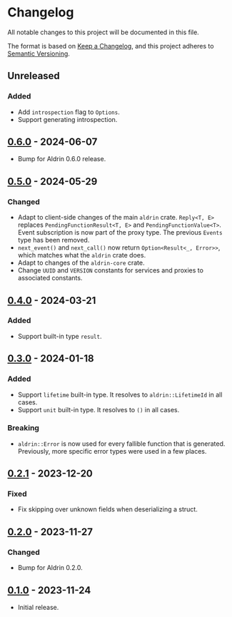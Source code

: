 # Changelog

All notable changes to this project will be documented in this file.

The format is based on [Keep a Changelog](https://keepachangelog.com/en/1.0.0/),
and this project adheres to [Semantic Versioning](https://semver.org/spec/v2.0.0.html).

## Unreleased

### Added

- Add `introspection` flag to `Options`.
- Support generating introspection.

## [0.6.0] - 2024-06-07

- Bump for Aldrin 0.6.0 release.

## [0.5.0] - 2024-05-29

### Changed

- Adapt to client-side changes of the main `aldrin` crate. `Reply<T, E>` replaces
  `PendingFunctionResult<T, E>` and `PendingFunctionValue<T>`. Event subscription is now part of the
  proxy type. The previous `Events` type has been removed.
- `next_event()` and `next_call()` now return `Option<Result<_, Error>>`, which matches what the
  `aldrin` crate does.
- Adapt to changes of the `aldrin-core` crate.
- Change `UUID` and `VERSION` constants for services and proxies to associated constants.

## [0.4.0] - 2024-03-21

### Added

- Support built-in type `result`.

## [0.3.0] - 2024-01-18

### Added

- Support `lifetime` built-in type. It resolves to `aldrin::LifetimeId` in all cases.
- Support `unit` built-in type. It resolves to `()` in all cases.

### Breaking

- `aldrin::Error` is now used for every fallible function that is generated. Previously, more
  specific error types were used in a few places.

## [0.2.1] - 2023-12-20

### Fixed

- Fix skipping over unknown fields when deserializing a struct.

## [0.2.0] - 2023-11-27

### Changed

- Bump for Aldrin 0.2.0.

## [0.1.0] - 2023-11-24

- Initial release.

[0.6.0]: https://github.com/dennis-hamester/aldrin/releases/tag/aldrin-codegen-0.6.0
[0.5.0]: https://github.com/dennis-hamester/aldrin/releases/tag/aldrin-codegen-0.5.0
[0.4.0]: https://github.com/dennis-hamester/aldrin/releases/tag/aldrin-codegen-0.4.0
[0.3.0]: https://github.com/dennis-hamester/aldrin/releases/tag/aldrin-codegen-0.3.0
[0.2.1]: https://github.com/dennis-hamester/aldrin/releases/tag/aldrin-codegen-0.2.1
[0.2.0]: https://github.com/dennis-hamester/aldrin/releases/tag/aldrin-codegen-0.2.0
[0.1.0]: https://github.com/dennis-hamester/aldrin/releases/tag/aldrin-codegen-0.1.0
